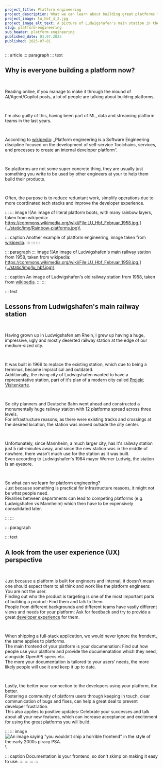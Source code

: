 ```yaml
---
project_title: Platform engineering
project_description: What we can learn about building great platforms from UX and the city of Ludwigshafen.
project_image: lu_hbf_4_3.jpg
project_image_alt_text: A picture of Ludwigshafen's main station in the fifties.
slug: platform-engineering
sub_header: platform engineering
published_date: 01.07.2025
published: 2025-07-01
---
```


::: article
::: paragraph
::: text
## Why is everyone building a platform now?

&nbsp;

Reading online, if you manage to make it through the mound of AI/Agent/Copilot posts, a lot of people are talking about building platforms.

&nbsp;

I'm also guilty of this, having been part of ML, data and streaming platform teams in the last years.

&nbsp;

According to [wikipedia](https://en.wikipedia.org/wiki/Platform_engineering): „Platform engineering is a Software Engineering discipline focused on the development of self-service Toolchains, services, and processes to create an internal developer platform“.

&nbsp;

So platforms are not some super concrete thing, they are usually just something you write to be used by other engineers at your to help them build their products.

&nbsp;

Often, the purpose is to reduce reduntant work, simplify operations due to more coordinated tech stacks and improve the developer experience.

:::
::: image
![An image of literal platform boots, with many rainbow layers, taken from wikipedia: https://commons.wikimedia.org/wiki/File:LU_Hbf_Februar_1958.jpg.](../static/img/Rainbow-platforms.jpg)\

::: caption
Another example of platform engineering, image taken from [wikipedia](https://commons.wikimedia.org/wiki/File:Rainbow-platforms.jpg).
:::
:::
:::

::: paragraph
::: image
![An image of Ludwigshafen's main railway station from 1958, taken from wikipedia: https://commons.wikimedia.org/wiki/File:LU_Hbf_Februar_1958.jpg.](../static/img/lu_hbf.jpg)\

::: caption
An image of Ludwigshafen's old railway station from 1958, taken from [wikipedia](https://commons.wikimedia.org/wiki/File:LU_Hbf_Februar_1958.jpg).
:::
:::

::: text
## Lessons from Ludwigshafen's main railway station

&nbsp;

Having grown up in Ludwigshafen am Rhein, I grew up having a huge, impressive, ugly and mostly deserted railway station at the edge of our medium-sized city.

&nbsp;

It was built in 1969 to replace the existing station, which due to being a terminus, became impractical and outdated.  
Additionally, the rising city of Ludwigshafen wanted to have a representative station, part of it's plan of a modern city called [Projekt Visitenkarte](https://de.wikipedia.org/wiki/Projekt_Visitenkarte).

&nbsp;

So city planners and Deutsche Bahn went ahead and constructed a monumentally huge railway station with 12 platforms spread across three levels.  
For infrastructure reasons, as there were existing tracks and crossings at the desired location, the station was moved outside the city center.

&nbsp;

Unfortunately, since Mannheim, a much larger city, has it's railway station just 5 rail-minutes away, and since the new station was in the middle of nowhere, there wasn't much use for the station as it was built.  
Even according to Ludwigshafen's 1984 mayor Werner Ludwig, the station is an eyesore.

&nbsp;

So what can we learn for platform engineering?  
Just because something is practical for infrastructure reasons, it might not be what people need.  
Rivalries between departments can lead to competing platforms (e.g. Ludwigshafen vs Mannheim) which then have to be expensively consolidated later.

:::
:::

::: paragraph

::: text
## A look from the user experience (UX) perspective

&nbsp;

Just because a platform is built for engineers and internal, it doesn't mean one should expect them to all think and work like the platform engineers: You are not the user.  
Finding out who the product is targeting is one of the most important parts of building a product: Find them and talk to them.  
People from different backgrounds and different teams have vastly different views and needs for your platform: Ask for feedback and try to provide a great [developer experience](https://microsoft.github.io/code-with-engineering-playbook/developer-experience/) for them.  

&nbsp;

When shipping a full-stack application, we would never ignore the frondent, the same applies to platforms.  
The main frontend of your platform is your documenation: Find out how people use your platform and provide the documenatation which they need, alongside OpenAPI specs etc.  
The more your documentation is tailored to your users' needs, the more likely people will use it and keep it up to date.  

&nbsp;

Lastly, the better your connection to the developers using your platform, the better.  
Fostering a community of platform users through keeping in touch, clear communication of bugs and fixes, can help a great deal to prevent developer frustration.  
This also applies to positive updates: Celebrate your successes and talk about all your new features, which can increase acceptance and excitement for using the great platforms you will build.

:::
::: image
![An image saying "you wouldn't ship a horrible frontend" in the style of the early 2000s piracy PSA.](../static/img/youwouldnt.jpg)\

::: caption
Documentation is your frontend, so don't skimp on making it easy to use.
:::
:::
:::
:::
